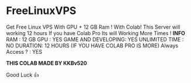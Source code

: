 # FreeLinuxVPS
Get Free Linux VPS With GPU + 12 GB Ram ! With Colab! This Server will working 12 hours If you have Colab Pro Its will Working More Times !
**INFO**
RAM : 12 GB
GPU : YES
GAME AND DEVELOPING: YES
UNLIMITED TIME : NO
DURATION: 12 HOURS (IF YOU HAVE COLAB PRO IS MORE)
Always Access ? : YES

**THIS COLAB MADE BY KKBv520**

Good Luck 👍 
